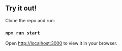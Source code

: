 ## Try it out!

Clone the repo and run:
### `npm run start`

Open [http://localhost:3000](http://localhost:3000) to view it in your browser.